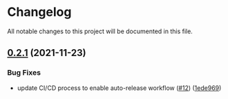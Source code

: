 # Changelog

All notable changes to this project will be documented in this file.

## [0.2.1](https://github.com/terraform-aws-modules/terraform-aws-ebs-optimized/compare/v0.2.0...v0.2.1) (2021-11-23)


### Bug Fixes

* update CI/CD process to enable auto-release workflow ([#12](https://github.com/terraform-aws-modules/terraform-aws-ebs-optimized/issues/12)) ([1ede969](https://github.com/terraform-aws-modules/terraform-aws-ebs-optimized/commit/1ede9693b9e8f2eb8e8f040b071042f9b1c310fa))
